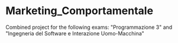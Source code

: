# Marketing_Comportamentale
Combined project for the following exams: "Programmazione 3" and "Ingegneria del Software e Interazione Uomo-Macchina"
